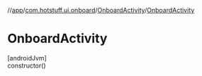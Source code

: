 //[app](../../../index.md)/[com.hotstuff.ui.onboard](../index.md)/[OnboardActivity](index.md)/[OnboardActivity](-onboard-activity.md)

# OnboardActivity

[androidJvm]\
constructor()
